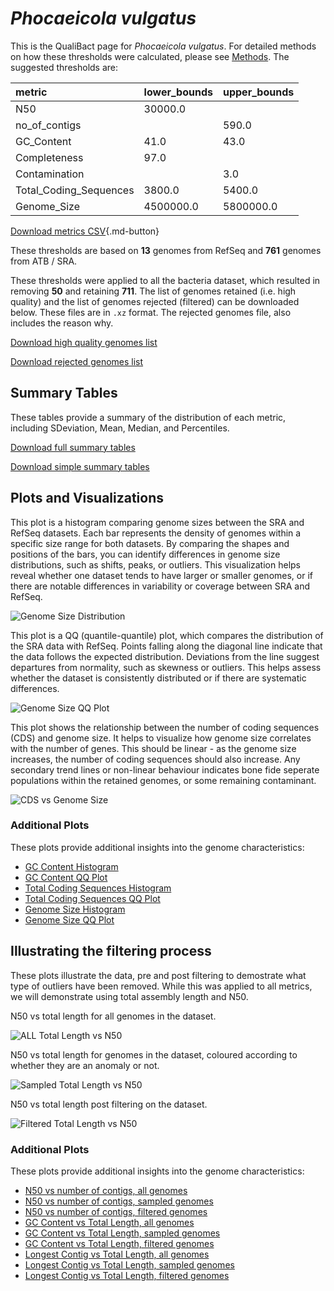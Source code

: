 # *Phocaeicola vulgatus*

This is the QualiBact page for *Phocaeicola vulgatus*. For detailed methods on how these thresholds were calculated, please see [Methods](../../methods.md).
The suggested thresholds are: 

| metric                 | lower_bounds   | upper_bounds   |
|:-----------------------|:---------------|:---------------|
| N50                    | 30000.0        |                |
| no_of_contigs          |                | 590.0          |
| GC_Content             | 41.0           | 43.0           |
| Completeness           | 97.0           |                |
| Contamination          |                | 3.0            |
| Total_Coding_Sequences | 3800.0         | 5400.0         |
| Genome_Size            | 4500000.0      | 5800000.0      |

[Download metrics CSV](Phocaeicola_vulgatus_metrics.csv){.md-button}


These thresholds are based on **13** genomes from RefSeq and **761** genomes from ATB / SRA.

These thresholds were applied to all the bacteria dataset, which resulted in removing **50** and retaining **711**.
The list of genomes retained (i.e. high quality) and the list of genomes rejected (filtered) can be downloaded below. These files are in `.xz` format. The rejected genomes file, also includes the reason why.

[Download high quality genomes list](Phocaeicola_vulgatus_high_quality_genomes.csv.xz)


[Download rejected genomes list](Phocaeicola_vulgatus_filtered_out_genomes.csv.xz)



## Summary Tables
These tables provide a summary of the distribution of each metric, including SDeviation, Mean, Median, and Percentiles.

[Download full summary tables](summary.csv)

[Download simple summary tables](selected_summary.csv)

## Plots and Visualizations

This plot is a histogram comparing genome sizes between the SRA and RefSeq datasets. Each bar represents the density of genomes within a specific size range for both datasets. By comparing the shapes and positions of the bars, you can identify differences in genome size distributions, such as shifts, peaks, or outliers. This visualization helps reveal whether one dataset tends to have larger or smaller genomes, or if there are notable differences in variability or coverage between SRA and RefSeq.

![Genome Size Distribution](Genome_Size_refseq_histogram_kde.png)

This plot is a QQ (quantile-quantile) plot, which compares the distribution of the SRA data with RefSeq. Points falling along the diagonal line indicate that the data follows the expected distribution. Deviations from the line suggest departures from normality, such as skewness or outliers. This helps assess whether the dataset is consistently distributed or if there are systematic differences.

![Genome Size QQ Plot](Genome_Size_refseq_qqplot.png)

This plot shows the relationship between the number of coding sequences (CDS) and genome size. It helps to visualize how genome size correlates with the number of genes. This should be linear - as the genome size increases, the number of coding sequences should also increase. Any secondary trend lines or non-linear behaviour indicates bone fide seperate populations within the retained genomes, or some remaining contaminant. 

![CDS vs Genome Size](Phocaeicola_vulgatus_CDS_vs_Genome_Size.png)

### Additional Plots

These plots provide additional insights into the genome characteristics:

- [GC Content Histogram](GC_Content_refseq_histogram_kde.png)
- [GC Content QQ Plot](GC_Content_refseq_qqplot.png)
- [Total Coding Sequences Histogram](Total_Coding_Sequences_refseq_histogram_kde.png)
- [Total Coding Sequences QQ Plot](Total_Coding_Sequences_refseq_qqplot.png)
- [Genome Size Histogram](Genome_Size_refseq_histogram_kde.png)
- [Genome Size QQ Plot](Genome_Size_refseq_qqplot.png)
## Illustrating the filtering process
These plots illustrate the data, pre and post filtering to demostrate what type of outliers have been removed. While this was applied to all metrics, we will demonstrate using total assembly length and N50.

N50 vs total length for all genomes in the dataset.

![ALL Total Length vs N50](Phocaeicola_vulgatus_all_total_length_N50.png)

N50 vs total length for genomes in the dataset, coloured according to whether they are an anomaly or not.

![Sampled Total Length vs N50](Phocaeicola_vulgatus_sample_total_length_N50.png)

N50 vs total length post filtering on the dataset.

![Filtered Total Length vs N50](Phocaeicola_vulgatus_filt_total_length_N50.png)

### Additional Plots

These plots provide additional insights into the genome characteristics:

- [N50 vs number of contigs, all genomes](Phocaeicola_vulgatus_all_N50_number.png)
- [N50 vs number of contigs, sampled genomes](Phocaeicola_vulgatus_sample_N50_number.png)
- [N50 vs number of contigs, filtered genomes](Phocaeicola_vulgatus_filt_N50_number.png)
- [GC Content vs Total Length, all genomes](Phocaeicola_vulgatus_all_total_length_GC_Content.png)
- [GC Content vs Total Length, sampled genomes](Phocaeicola_vulgatus_sample_total_length_GC_Content.png)
- [GC Content vs Total Length, filtered genomes](Phocaeicola_vulgatus_filt_total_length_GC_Content.png)
- [Longest Contig vs Total Length, all genomes](Phocaeicola_vulgatus_all_total_length_longest.png)
- [Longest Contig vs Total Length, sampled genomes](Phocaeicola_vulgatus_sample_total_length_longest.png)
- [Longest Contig vs Total Length, filtered genomes](Phocaeicola_vulgatus_filt_total_length_longest.png)
